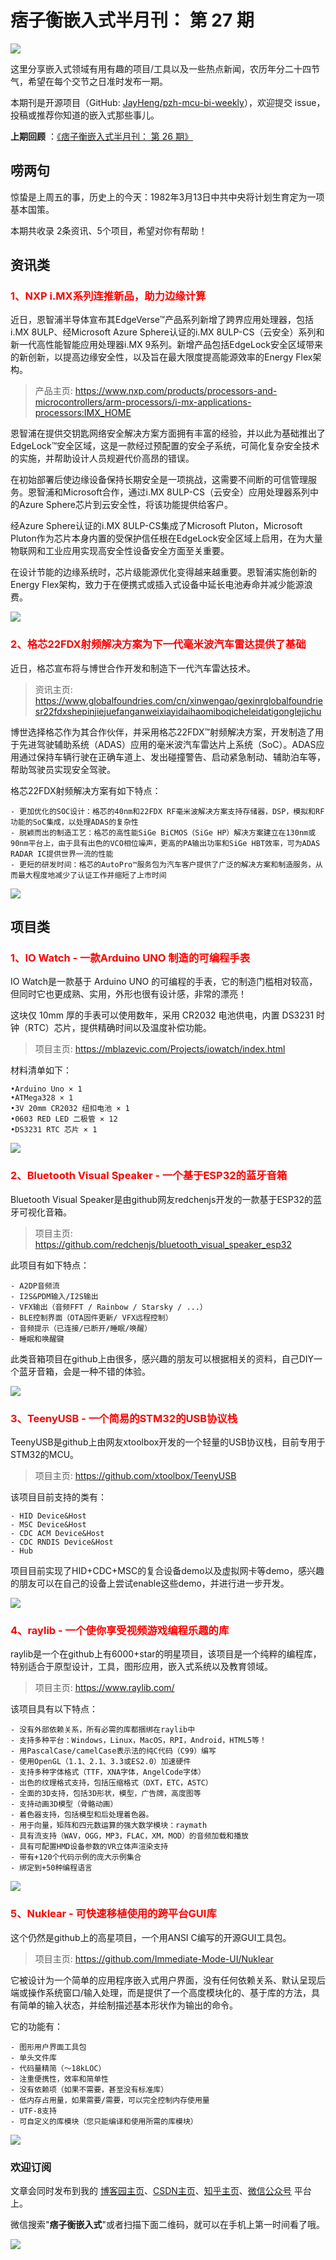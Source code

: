 # 痞子衡嵌入式半月刊： 第 27 期

![](http://henjay724.com/image/cnblogs/pzh_mcu_bi_weekly.PNG)

这里分享嵌入式领域有用有趣的项目/工具以及一些热点新闻，农历年分二十四节气，希望在每个交节之日准时发布一期。

本期刊是开源项目（GitHub: [JayHeng/pzh-mcu-bi-weekly](https://github.com/JayHeng/pzh-mcu-bi-weekly)），欢迎提交 issue，投稿或推荐你知道的嵌入式那些事儿。

**上期回顾** ：[《痞子衡嵌入式半月刊： 第 26 期》](https://www.cnblogs.com/henjay724/p/14461270.html)

## 唠两句

惊蛰是上周五的事，历史上的今天：1982年3月13日中共中央将计划生育定为一项基本国策。

本期共收录 2条资讯、5个项目，希望对你有帮助！

## 资讯类

### <font color="red">1、NXP i.MX系列连推新品，助力边缘计算</font>

近日，恩智浦半导体宣布其EdgeVerse™产品系列新增了跨界应用处理器，包括i.MX 8ULP、经Microsoft Azure Sphere认证的i.MX 8ULP-CS（云安全）系列和新一代高性能智能应用处理器i.MX 9系列。新增产品包括EdgeLock安全区域带来的新创新，以提高边缘安全性，以及旨在最大限度提高能源效率的Energy Flex架构。

> 产品主页: https://www.nxp.com/products/processors-and-microcontrollers/arm-processors/i-mx-applications-processors:IMX_HOME

恩智浦在提供交钥匙网络安全解决方案方面拥有丰富的经验，并以此为基础推出了EdgeLock™安全区域，这是一款经过预配置的安全子系统，可简化复杂安全技术的实施，并帮助设计人员规避代价高昂的错误。

在初始部署后使边缘设备保持长期安全是一项挑战，这需要不间断的可信管理服务。恩智浦和Microsoft合作，通过i.MX 8ULP-CS（云安全）应用处理器系列中的Azure Sphere芯片到云安全性，将该功能提供给客户。

经Azure Sphere认证的i.MX 8ULP-CS集成了Microsoft Pluton，Microsoft Pluton作为芯片本身内置的受保护信任根在EdgeLock安全区域上启用，在为大量物联网和工业应用实现高安全性设备安全方面至关重要。

在设计节能的边缘系统时，芯片级能源优化变得越来越重要。恩智浦实施创新的Energy Flex架构，致力于在便携式或插入式设备中延长电池寿命并减少能源浪费。

![](http://henjay724.com/image/biweekly20210314/i.MX8ULP.png)

### <font color="red">2、格芯22FDX射频解决方案为下一代毫米波汽车雷达提供了基础</font>

近日，格芯宣布将与博世合作开发和制造下一代汽车雷达技术。

> 资讯主页: https://www.globalfoundries.com/cn/xinwengao/gexinrglobalfoundriesr22fdxshepinjiejuefanganweixiayidaihaomiboqicheleidatigonglejichu

博世选择格芯作为其合作伙伴，并采用格芯22FDX™射频解决方案，开发制造了用于先进驾驶辅助系统（ADAS）应用的毫米波汽车雷达片上系统（SoC）。ADAS应用通过保持车辆行驶在正确车道上、发出碰撞警告、启动紧急制动、辅助泊车等，帮助驾驶员实现安全驾驶。

格芯22FDX射频解决方案有如下特点：

```text
- 更加优化的SOC设计：格芯的40nm和22FDX RF毫米波解决方案支持存储器，DSP，模拟和RF功能的SoC集成，以处理ADAS的复杂性
- 脱颖而出的制造工艺：格芯的高性能SiGe BiCMOS（SiGe HP）解决方案建立在130nm或90nm平台上，由于具有出色的VCO相位噪声，更高的PA输出功率和SiGe HBT效率，可为ADAS RADAR IC提供世界一流的性能
- 更短的研发时间：格芯的AutoPro™服务包为汽车客户提供了广泛的解决方案和制造服务，从而最大程度地减少了认证工作并缩短了上市时间
```

![](http://henjay724.com/image/biweekly20210314/FDX22.png)

## 项目类

### <font color="red">1、IO Watch - 一款Arduino UNO 制造的可编程手表</font>

IO Watch是一款基于 Arduino UNO 的可编程的手表，它的制造门槛相对较高，但同时它也更成熟、实用，外形也很有设计感，非常的漂亮！

这块仅 10mm 厚的手表可以使用数年，采用 CR2032 电池供电，内置 DS3231 时钟（RTC）芯片，提供精确时间以及温度补偿功能。

> 项目主页: https://mblazevic.com/Projects/iowatch/index.html

材料清单如下：

```text
•Arduino Uno × 1
•ATMega328 × 1
•3V 20mm CR2032 纽扣电池 × 1
•0603 RED LED 二极管 × 12
•DS3231 RTC 芯片 × 1
```

![](http://henjay724.com/image/biweekly20210314/IOWatch.PNG)

### <font color="red">2、Bluetooth Visual Speaker - 一个基于ESP32的蓝牙音箱</font>

Bluetooth Visual Speaker是由github网友redchenjs开发的一款基于ESP32的蓝牙可视化音箱。

> 项目主页: https://github.com/redchenjs/bluetooth_visual_speaker_esp32

此项目有如下特点：

```text
- A2DP音频流
- I2S&PDM输入/I2S输出
- VFX输出（音频FFT / Rainbow / Starsky / ...）
- BLE控制界面（OTA固件更新/ VFX远程控制）
- 音频提示（已连接/已断开/睡眠/唤醒）
- 睡眠和唤醒键
```

此类音箱项目在github上由很多，感兴趣的朋友可以根据相关的资料，自己DIY一个蓝牙音箱，会是一种不错的体验。

![](http://henjay724.com/image/biweekly20210314/Visual_Speaker2.png)

### <font color="red">3、TeenyUSB - 一个简易的STM32的USB协议栈</font>

TeenyUSB是github上由网友xtoolbox开发的一个轻量的USB协议栈，目前专用于STM32的MCU。

> 项目主页: https://github.com/xtoolbox/TeenyUSB

该项目目前支持的类有：

```text
- HID Device&Host
- MSC Device&Host
- CDC ACM Device&Host
- CDC RNDIS Device&Host
- Hub 
```

项目目前实现了HID+CDC+MSC的复合设备demo以及虚拟网卡等demo，感兴趣的朋友可以在自己的设备上尝试enable这些demo，并进行进一步开发。

![](http://henjay724.com/image/biweekly20210221/teenyusb.png)

### <font color="red">4、raylib - 一个使你享受视频游戏编程乐趣的库</font>

raylib是一个在github上有6000+star的明星项目，该项目是一个纯粹的编程库，特别适合于原型设计，工具，图形应用，嵌入式系统以及教育领域。

> 项目主页: https://www.raylib.com/

该项目具有以下特点：

```text
- 没有外部依赖关系，所有必需的库都捆绑在raylib中
- 支持多种平台：Windows，Linux，MacOS，RPI，Android，HTML5等！
- 用PascalCase/camelCase表示法的纯C代码（C99）编写
- 使用OpenGL（1.1、2.1、3.3或ES2.0）加速硬件
- 支持多种字体格式（TTF，XNA字体，AngelCode字体）
- 出色的纹理格式支持，包括压缩格式（DXT，ETC，ASTC）
- 全面的3D支持，包括3D形状，模型，广告牌，高度图等
- 支持动画3D模型（骨骼动画）
- 着色器支持，包括模型和后处理着色器。
- 用于向量，矩阵和四元数运算的强大数学模块：raymath
- 具有流支持（WAV，OGG，MP3，FLAC，XM，MOD）的音频加载和播放
- 具有可配置HMD设备参数的VR立体声渲染支持
- 带有+120个代码示例的庞大示例集合
- 绑定到+50种编程语言
```

![](http://henjay724.com/image/biweekly20210314/raylib.png)

### <font color="red">5、Nuklear - 可快速移植使用的跨平台GUI库</font>

这个仍然是github上的高星项目，一个用ANSI C编写的开源GUI工具包。

> 项目主页: https://github.com/Immediate-Mode-UI/Nuklear

它被设计为一个简单的应用程序嵌入式用户界面，没有任何依赖关系、默认呈现后端或操作系统窗口/输入处理，而是提供了一个高度模块化的、基于库的方法，具有简单的输入状态，并绘制描述基本形状作为输出的命令。

它的功能有：

```text
- 图形用户界面工具包
- 单头文件库
- 代码量精简（〜18kLOC）
- 注重便携性，效率和简单性
- 没有依赖项（如果不需要，甚至没有标准库）
- 低内存占用量，如果需要/需要，可以完全控制内存使用量
- UTF-8支持
- 可自定义的库模块（您只能编译和使用所需的库模块）
```

![](http://henjay724.com/image/biweekly20210314/Nuklear.gif)


### 欢迎订阅

文章会同时发布到我的 [博客园主页](https://www.cnblogs.com/henjay724/)、[CSDN主页](https://blog.csdn.net/henjay724)、[知乎主页](https://www.zhihu.com/people/henjay724)、[微信公众号](http://weixin.sogou.com/weixin?type=1&query=痞子衡嵌入式) 平台上。

微信搜索"__痞子衡嵌入式__"或者扫描下面二维码，就可以在手机上第一时间看了哦。

![](http://henjay724.com/image/github/pzhMcu_qrcode_258x258.jpg)

